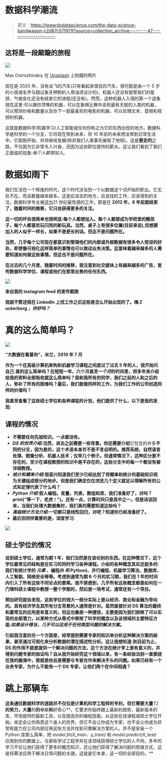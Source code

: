 # 数据科学潮流

> 原文：<https://towardsdatascience.com/the-data-science-bandwagon-c2d67c57f879?source=collection_archive---------47----------------------->

## 这将是一段颠簸的旅程

![](img/42d283b6c083b2178222695c007b12ae.png)

Max Ostrozhinskiy 在 [Unsplash](https://unsplash.com/s/photos/steps?utm_source=unsplash&utm_medium=referral&utm_content=creditCopyText) 上拍摄的照片

现在是 2020 年，没有会飞的汽车(只有看起来很丑的汽车，很可能是由一个 5 岁的小孩或名字与甜瓜象牙押韵的人用油漆设计的)，机器人还没有接管我们的星球，气候变化还没有结束它的进程(还没有)。然而，这种机器人入侵的第一个迹象就在这里:可以跟你顶嘴的机器，可以在象棋比赛中击败最有天赋的人类的机器，可以预测价格和数量以及你下一部最喜欢的电影的机器，可以处理文本、音频和视频的机器。

这就是数据科学/机器学习/人工智能或任何你称之为它的东西出现的地方。数据科学是科学的一个分支，它将现在带到未来，将 10 年前的未来想法带到日常生活中，它刚刚开始，并将继续发展(除非我们人类事先摧毁了地球)。这是**要走的**之路，不仅因为它非常令人兴奋，还因为这些职位提供的薪水。这让我们看到了我们正面临的现象:*每个人都想加入*。

# 数据如雨下

我们生活在一个辉煌的时代，这个时代涉及到一个以数据这个词开始的职业。它无处不在，而且数量越来越多。这是应该去的地方，应该找的工作，应该得到的关注。数据科学专业被[评为](https://hbr.org/2012/10/data-scientist-the-sexiest-job-of-the-21st-century)21 世纪最性感的工作，那是在 **2012 年，**8 年前**就结束了，随着时间的推移，它只会获得更多的关注。**

**这一切的坏处很简单也很明显:每个人都想加入。每个人都想成为学校里的酷孩子，每个人都喜欢玩闪亮的新玩具。当然，桌子上有很多位置(目前来说),但想要加入的人似乎一样长，如果不是更长的话。但这不是问题所在。**

**当然，几乎每个公司现在都意识到管理他们的内部或外部数据有很多令人惊讶的好处，即使像可视化这样简单的事情也可以推动业务决策。这意味着越来越多的人需要知道如何做这些事情。但这也不是问题所在。**

**在过去的几个月里，随着时间的推移，我注意到社交媒体上有越来越多的广告，宣传数据科学学位、课程或他们在那里出售的任何东西。**

**![](img/15fe951475f92506681cb0e3414a4999.png)**

**来自我的 instagram feed 的宣传截图**

**我就不赘述我在 LinkedIn 上找工作之后这些是怎么开始出现的了。嗨 Z uckerberg *，你好吗？***

# **真的这么简单吗？**

**![](img/77504a477dfffdb92b50f10b51aed43e.png)**

**“大数据在看着你”，米兰，2019 年 7 月**

**作为一个在高级计算机架构和机器学习课程之间度过了过去 5 年的人，我开始问自己:真的这么简单吗？在短短一年、六个月甚至*一个月*的时间里，把多年来介绍给我的资料全部吸收就这么简单吗？我和我所有的同学，我们之前的人和之后的人，弥补了所有的困难吗？最后，我们能做同样的工作，为我们工作的公司创造同样的价值吗？**

**我甚至查看了这些硕士学位和各种课程的计划，他们提供了什么，以下是我的发现:**

## **课程的情况**

*   **不需要任何先验知识。一点都没有。**
*   ***DS 的世界介绍*:当然，进去之前需要一些背景。你还需要介绍**它包含的许多**不同的分支，因为是的，这个术语本身并不是不言自明的。推荐系统、自然语言处理、图像分析、机器人技术；仅举几个例子。但通常情况下，这种区分是不存在的，至少在课程教授的知识中是不存在的，这些分支中的每一个都没有被详细教授。**
*   ***统计和概率介绍*:很高兴知道我们至少已经达到了将概率和统计的基础知识视为关键组成部分的地步。但是我们确定仅仅浏览几个定义就足以理解所有的公式和定理代表了什么吗？**
*   ***Python 介绍*:假人编程。变量，列表，数组和库，我们准备好了，对吗？ **print("等一下，老虎！")**。还有一点，计算时间只是其中之一。但是话说回来，当我们处理大数据集时，我们真的需要知道这些吗？**
*   ***高级统计方法介绍*:一切都只是线性回归，对吧？知道你已经准备好了。**
*   **最后但同样重要的是，深度学习:**

**![](img/6c97fce3b5d9502f3bfeb523f2df6dcf.png)**

## **硕士学位的情况**

**说到硕士学位，通常为期 1 年，我们当然是在谈论别的东西。在这种情况下，这个学位最常见的结构是在实习的同时学习各种课程。介绍的各种概念其实还挺多的:我们有统计学的 ***元素*** 、编程(R ***和*** Python)、并行编程、机器学习算法、数据库、人工智能、网络安全等等。考虑到通常为期 6 个月的实习期，我们在 1 年的时间内引入了所有这些不同论点的要素。我不禁想到，几乎所有这些概念都是如何在一门理科硕士课程中教授一整个学期的，然后是一场考试，通常还有一个项目。**

**稍加研究就会发现，这些学位的很大一部分实际上是以经济、商业和金融为导向的。具有经济学及其所有分支背景的人通常是针对。虽然直接针对 DS 算法的最终和最常见的应用是有意义的，但这也像是一种捷径，主要是因为我们排除了可以实现的全部潜力，以某种方式从等式中移除了科学的概念以及该领域的主要特征方面:*如果设计得当，几乎可以应用于任何类型问题的解决方案*。**

**引起我注意的另一个方面是，经常提到需要专家的知识来分析这种解决方案的结果，甚至通过可视化来分析数据的潜在描述性分析。这让我想知道:到目前为止，DS 的作用不就是提供一个解决问题的方法，这个方法在统计学上是有意义的，并得到问题专家的验证吗？自从我开始研究这个领域以来，有一条经验法则一直萦绕在我的脑海中，那就是你总是需要与专家合作来解决手头的问题。如果已经有一个业务专家，为什么不能有一个 DS 专家，让他们两个在中间相遇？**

# **跳上那辆车**

**这条通往数据科学的道路并不仅仅是计算机科学工程师的专利，但它需要大量**T2**的努力，大量**的**的**奉献**和**好奇心**，它要求你始终跟上最新的趋势，最新版本的库，市场提供的最新工具，以及提高你的编程技能。从这些在线课程或硕士学位开始，肯定会让你熟悉这个迷人的世界，但它不会让你成为专家，也不会让你成为非常有能力在公司内部应用这些方法并找到可靠解决方案的人。并不是安装一个 Python 库那么简单，把 *model.fit(X_train，y_train)* 和 *model.predict(X_test)* 应用到你的数据上。与那些学过工程学并在该领域获得硕士学位的人不同，多年的学习不仅让他们获得了更多的概念知识，还让他们获得了解决问题的思维方式，这是将算法应用于解决日常问题的关键。这就是它本身，这一切的全部目的。**